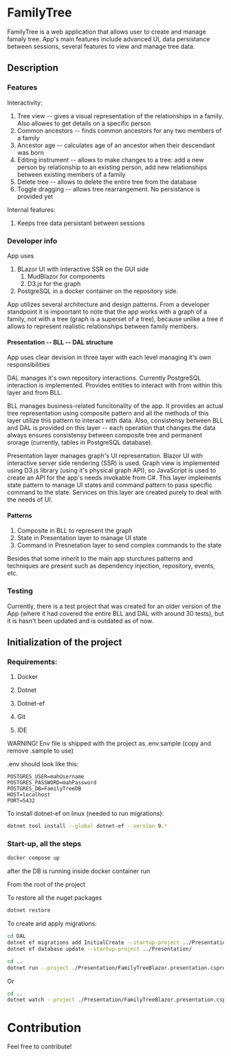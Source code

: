 # FamilyTree

FamilyTree is a web application that allows user to create and manage famaly tree. App's main features include advanced UI, data persistance between sessions, several features to view and manage tree data.

## Description

### Features 
Interactivity:
1. Tree view -- gives a visual representation of the relationships in a family. Also allowes to get details on a specific person
2. Common ancestors -- finds common ancestors for any two members of a family
3. Ancestor age -- calculates age of an ancestor when their descendant was born
4. Editing instrument -- allows to make changes to a tree: add a new person by relationship to an existing person, add new relationships between existing members of a family
5. Delete tree -- allows to delete the entire tree from the database
6. Toggle dragging -- allows tree rearrangement. No persistance is provided yet

Internal features:
1. Keeps tree data persistant between sessions

### Developer info 

App uses 
1. BLazor UI with interactive SSR on the GUI side 
    1. MudBlazor for components
    2. D3.js for the graph
2. PostgreSQL in a docker container on the repository side. 

App utilizes several architecture and design patterns. From a developer standpoint it is impoortant to note that the app works with a graph of a family, not with a tree (graph is a superset of a tree), because unlike a tree it allows to represent realistic relationships between family members.

#### Presentation -- BLL -- DAL structure
App uses clear devision in three layer with each level managing it's own responsibilities

DAL manages it's own repository interactions. Currently PostgreSQL interaction is implemented. Provides entities to interact with from within this layer and from BLL.

BLL manages business-related funcitonality of the app. It provides an actual tree representation using composite pattern and all the methods of this layer utilize this pattern to interact with data. Also, consistensy between BLL and DAL is provided on this layer -- each operation that changes the data always ensures consistensy between composite tree and permanent srorage (currently, tables in PostgreSQL database).

Presentation layer manages graph's UI representation. Blazor UI with interactive server side rendering (SSR) is used. Graph view is implemented using D3.js library (using it's physical graph API), so JavaScript is used to create an API for the app's needs invokable from C#. This layer implements state pattern to manage UI states and command pattern to pass specific command to the state. Services on this layer are created purely to deal with the needs of UI.

#### Patterns

1. Composite in BLL to represent the graph
2. State in Presentation layer to manage UI state 
3. Command in Presnetation layer to send complex commands to the state

Besides that some inherit to the main app sturctures patterns and techniques are present such as dependency injection, repository, events, etc.

### Testing

Currently, there is a test project that was created for an older version of the App (where it had covered the entire BLL and DAL with around 30 tests), but it is hasn't been updated and is outdated as of now.

## Initialization of the project

### Requirements:

1. Docker
2. Dotnet
3. Dotnet-ef

1. Git
2. IDE

WARNING! Env file is shipped with the project as .env.sample (copy and remove .sample to use)

.env should look like this:
```
POSTGRES_USER=mahUsername
POSTGRES_PASSWORD=mahPassword
POSTGRES_DB=FamilyTreeDB
HOST=localhost
PORT=5432
```

To install dotnet-ef on linux (needed to run migrations):
```sh
dotnet tool install --global dotnet-ef --version 9.*
```

### Start-up, all the steps

```sh
docker compose up
```

after the DB is running inside docker container run

From the root of the project

To restore all the nuget packages
```sh
dotnet restore
```

To create and apply migrations:
```sh
cd DAL
dotnet ef migrations add InitialCreate --startup-project ../Presentation/
dotnet ef database update --startup-project ../Presentation/
```

```sh
cd ..
dotnet run --project ./Presentation/FamilyTreeBlazor.presentation.csproj
```

Or 

```sh
cd .. 
dotnet watch --project ./Presentation/FamilyTreeBlazor.presentation.csproj
```

# Contribution

Feel free to contribute!